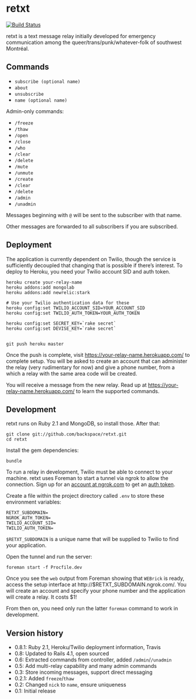 # retxt

[![Build Status](https://travis-ci.org/backspace/retxt.svg?branch=master)](https://travis-ci.org/backspace/retxt)

retxt is a text message relay initially developed for emergency communication among the queer/trans/punk/whatever-folk of southwest Montréal.

## Commands

* `subscribe (optional name)`
* `about`
* `unsubscribe`
* `name (optional name)`

Admin-only commands:

* `/freeze`
* `/thaw`
* `/open`
* `/close`
* `/who`
* `/clear`
* `/delete`
* `/mute`
* `/unmute`
* `/create`
* `/clear`
* `/delete`
* `/admin`
* `/unadmin`

Messages beginning with `@` will be sent to the subscriber with that name.

Other messages are forwarded to all subscribers if you are subscribed.

## Deployment

The application is currently dependent on Twilio, though the service is sufficiently decoupled that changing that is possible if there’s interest. To deploy to Heroku, you need your Twilio account SID and auth token.

    heroku create your-relay-name
    heroku addons:add mongolab
    heroku addons:add newrelic:stark

    # Use your Twilio authentication data for these
    heroku config:set TWILIO_ACCOUNT_SID=YOUR_ACCOUNT_SID
    heroku config:set TWILIO_AUTH_TOKEN=YOUR_AUTH_TOKEN

    heroku config:set SECRET_KEY=`rake secret`
    heroku config:set DEVISE_KEY=`rake secret`


    git push heroku master

Once the push is complete, visit https://your-relay-name.herokuapp.com/ to complete setup. You will be asked to create an account that can administer the relay (very rudimentary for now) and give a phone number, from a which a relay with the same area code will be created.

You will receive a message from the new relay. Read up at https://your-relay-name.herokuapp.com/ to learn the supported commands.

## Development

retxt runs on Ruby 2.1 and MongoDB, so install those. After that:

    git clone git://github.com/backspace/retxt.git
    cd retxt

Install the gem dependencies:

    bundle

To run a relay in development, Twilio must be able to connect to your machine. retxt uses Foreman to start a tunnel via ngrok to allow the connection. Sign up for an [account at ngrok.com](https://ngrok.com/user/signup) to get an [auth token](https://ngrok.com/dashboard).

Create a file within the project directory called `.env` to store these environment variables:

    RETXT_SUBDOMAIN=
    NGROK_AUTH_TOKEN=
    TWILIO_ACCOUNT_SID=
    TWILIO_AUTH_TOKEN=

`$RETXT_SUBDOMAIN` is a unique name that will be supplied to Twilio to find your application.

Open the tunnel and run the server:

    foreman start -f Procfile.dev

Once you see the `web` output from Foreman showing that `WEBrick` is ready, access the setup interface at http://$RETXT_SUBDOMAIN.ngrok.com/. You will create an account and specify your phone number and the application will create a relay. It costs $1!

From then on, you need only run the latter `foreman` command to work in development.

## Version history

* 0.8.1: Ruby 2.1, Heroku/Twilio deployment information, Travis
* 0.8: Updated to Rails 4.1, open sourced
* 0.6: Extracted commands from controller, added `/admin`/`/unadmin`
* 0.5: Add multi-relay capability and many admin commands
* 0.3: Store incoming messages, support direct messaging
* 0.2.1: Added `freeze`/`thaw`
* 0.2: Changed `nick` to `name`, ensure uniqueness
* 0.1: Initial release
